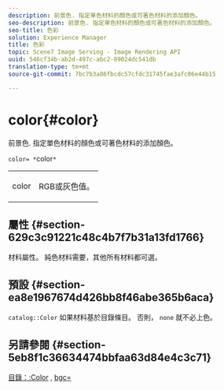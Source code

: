 ```yaml
---
description: 前景色. 指定單色材料的顏色或可著色材料的添加顏色。
seo-description: 前景色. 指定單色材料的顏色或可著色材料的添加顏色。
seo-title: 色彩
solution: Experience Manager
title: 色彩
topic: Scene7 Image Serving - Image Rendering API
uuid: 546cf34b-ab2d-497c-abc2-89024dc541db
translation-type: tm+mt
source-git-commit: 7bc7b3a86fbcdc57cfdc31745fae3afc06e44b15

---
```



# color{#color}

前景色. 指定單色材料的顏色或可著色材料的添加顏色。

`color= *`color`*`

<table id="simpletable_C5AF9074CCA64EA5921772DF3F7E0F55"> 
 <tr class="strow"> 
  <td class="stentry"> <p><span class="varname"> color</span> </p> </td> 
  <td class="stentry"> <p>RGB或灰色值。 </p></td> 
 </tr> 
</table>

## 屬性 {#section-629c3c91221c48c4b7f7b31a13fd1766}

材料屬性。 純色材料需要，其他所有材料都可選。

## 預設 {#section-ea8e1967674d426bb8f46abe365b6aca}

`catalog::Color` 如果材料基於目錄條目。 否則， `none` 就不必上色。

## 另請參閱 {#section-5eb8f1c36634474bbfaa63d84e4c3c71}

[目錄：:Color](../../../../../ir-api/material-cat/image-rendering-api-ref/c-ir-material-catalog/c-ir-material-data-reference/r-ir-cat-color.md#reference-7639487fe0ac48beb9e8afa4dc845552) , [bgc=](../../../../../ir-api/http-protocol/image-rendering-api-ref/c-ir-http-protocol-ref/c-ir-http-protocol-command-reference/r-ir-bgc.md#reference-3f5c78cea01c4a85aa582076d23aebb0)
